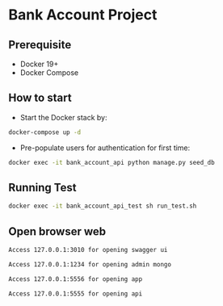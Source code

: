 # Bank Account Project

## Prerequisite

- Docker 19+
- Docker Compose

## How to start

- Start the Docker stack by:

```sh
docker-compose up -d
```

- Pre-populate users for authentication for first time:

```sh
docker exec -it bank_account_api python manage.py seed_db
```

## Running Test

```sh
docker exec -it bank_account_api_test sh run_test.sh
```

## Open browser web

```sh
Access 127.0.0.1:3010 for opening swagger ui
```
```sh
Access 127.0.0.1:1234 for opening admin mongo
```
```sh
Access 127.0.0.1:5556 for opening app
```
```sh
Access 127.0.0.1:5555 for opening api
```
